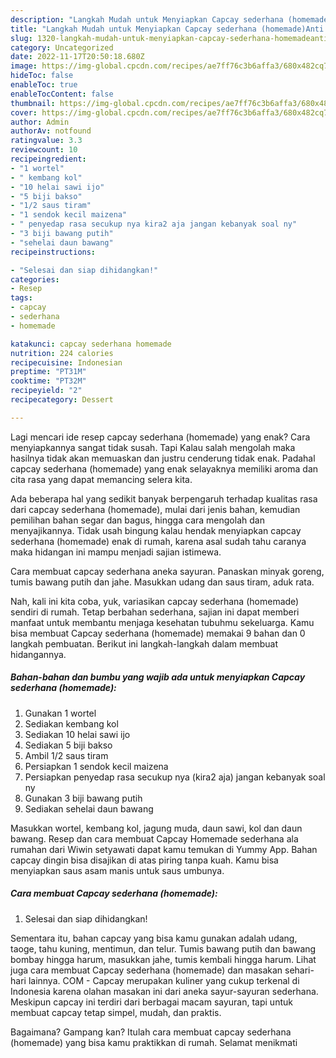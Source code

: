 ```yaml
---
description: "Langkah Mudah untuk Menyiapkan Capcay sederhana (homemade)Anti Ribet"
title: "Langkah Mudah untuk Menyiapkan Capcay sederhana (homemade)Anti Ribet"
slug: 1320-langkah-mudah-untuk-menyiapkan-capcay-sederhana-homemadeanti-ribet
category: Uncategorized
date: 2022-11-17T20:50:18.680Z
image: https://img-global.cpcdn.com/recipes/ae7ff76c3b6affa3/680x482cq70/capcay-sederhana-homemade-foto-resep-utama.jpg
hideToc: false
enableToc: true
enableTocContent: false
thumbnail: https://img-global.cpcdn.com/recipes/ae7ff76c3b6affa3/680x482cq70/capcay-sederhana-homemade-foto-resep-utama.jpg
cover: https://img-global.cpcdn.com/recipes/ae7ff76c3b6affa3/680x482cq70/capcay-sederhana-homemade-foto-resep-utama.jpg
author: Admin
authorAv: notfound
ratingvalue: 3.3
reviewcount: 10
recipeingredient:
- "1 wortel"
- " kembang kol"
- "10 helai sawi ijo"
- "5 biji bakso"
- "1/2 saus tiram"
- "1 sendok kecil maizena"
- " penyedap rasa secukup nya kira2 aja jangan kebanyak soal ny"
- "3 biji bawang putih"
- "sehelai daun bawang"
recipeinstructions:

- "Selesai dan siap dihidangkan!"
categories:
- Resep
tags:
- capcay
- sederhana
- homemade

katakunci: capcay sederhana homemade 
nutrition: 224 calories
recipecuisine: Indonesian
preptime: "PT31M"
cooktime: "PT32M"
recipeyield: "2"
recipecategory: Dessert

---
```



Lagi mencari ide resep capcay sederhana (homemade) yang enak? Cara menyiapkannya sangat tidak susah. Tapi Kalau salah mengolah maka hasilnya tidak akan memuaskan dan justru cenderung tidak enak. Padahal capcay sederhana (homemade) yang enak selayaknya memiliki aroma dan cita rasa yang dapat memancing selera kita.


Ada beberapa hal yang sedikit banyak berpengaruh terhadap kualitas rasa dari capcay sederhana (homemade), mulai dari jenis bahan, kemudian pemilihan bahan segar dan bagus, hingga cara mengolah dan menyajikannya. Tidak usah bingung kalau hendak menyiapkan capcay sederhana (homemade) enak di rumah, karena asal sudah tahu caranya maka hidangan ini mampu menjadi sajian istimewa.

Cara membuat capcay sederhana aneka sayuran. Panaskan minyak goreng, tumis bawang putih dan jahe. Masukkan udang dan saus tiram, aduk rata.


Nah, kali ini kita coba, yuk, variasikan capcay sederhana (homemade) sendiri di rumah. Tetap berbahan sederhana, sajian ini dapat memberi manfaat untuk membantu menjaga kesehatan tubuhmu sekeluarga. Kamu bisa membuat Capcay sederhana (homemade) memakai 9 bahan dan 0 langkah pembuatan. Berikut ini langkah-langkah dalam membuat hidangannya.

<!--inarticleads1-->

##### Bahan-bahan dan bumbu yang wajib ada untuk menyiapkan Capcay sederhana (homemade):

1. Gunakan 1 wortel
1. Sediakan  kembang kol
1. Sediakan 10 helai sawi ijo
1. Sediakan 5 biji bakso
1. Ambil 1/2 saus tiram
1. Persiapkan 1 sendok kecil maizena
1. Persiapkan  penyedap rasa secukup nya (kira2 aja) jangan kebanyak soal ny
1. Gunakan 3 biji bawang putih
1. Sediakan sehelai daun bawang


Masukkan wortel, kembang kol, jagung muda, daun sawi, kol dan daun bawang. Resep dan cara membuat Capcay Homemade sederhana ala rumahan dari Wiwin setyawati dapat kamu temukan di Yummy App. Bahan capcay dingin bisa disajikan di atas piring tanpa kuah. Kamu bisa menyiapkan saus asam manis untuk saus umbunya. 

<!--inarticleads2-->

##### Cara membuat Capcay sederhana (homemade):


1. Selesai dan siap dihidangkan!

Sementara itu, bahan capcay yang bisa kamu gunakan adalah udang, taoge, tahu kuning, mentimun, dan telur. Tumis bawang putih dan bawang bombay hingga harum, masukkan jahe, tumis kembali hingga harum. Lihat juga cara membuat Capcay sederhana (homemade) dan masakan sehari-hari lainnya. COM - Capcay merupakan kuliner yang cukup terkenal di Indonesia karena olahan masakan ini dari aneka sayur-sayuran sederhana. Meskipun capcay ini terdiri dari berbagai macam sayuran, tapi untuk membuat capcay tetap simpel, mudah, dan praktis. 

Bagaimana? Gampang kan? Itulah cara membuat capcay sederhana (homemade) yang bisa kamu praktikkan di rumah. Selamat menikmati
